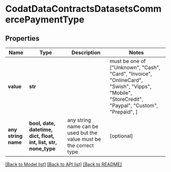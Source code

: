 # CodatDataContractsDatasetsCommercePaymentType


## Properties
Name | Type | Description | Notes
------------ | ------------- | ------------- | -------------
**value** | **str** |  |  must be one of ["Unknown", "Cash", "Card", "Invoice", "OnlineCard", "Swish", "Vipps", "Mobile", "StoreCredit", "Paypal", "Custom", "Prepaid", ]
**any string name** | **bool, date, datetime, dict, float, int, list, str, none_type** | any string name can be used but the value must be the correct type | [optional]

[[Back to Model list]](../README.md#documentation-for-models) [[Back to API list]](../README.md#documentation-for-api-endpoints) [[Back to README]](../README.md)


